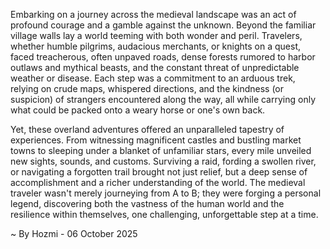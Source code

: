 
Embarking on a journey across the medieval landscape was an act of profound courage and a gamble against the unknown. Beyond the familiar village walls lay a world teeming with both wonder and peril. Travelers, whether humble pilgrims, audacious merchants, or knights on a quest, faced treacherous, often unpaved roads, dense forests rumored to harbor outlaws and mythical beasts, and the constant threat of unpredictable weather or disease. Each step was a commitment to an arduous trek, relying on crude maps, whispered directions, and the kindness (or suspicion) of strangers encountered along the way, all while carrying only what could be packed onto a weary horse or one's own back.

Yet, these overland adventures offered an unparalleled tapestry of experiences. From witnessing magnificent castles and bustling market towns to sleeping under a blanket of unfamiliar stars, every mile unveiled new sights, sounds, and customs. Surviving a raid, fording a swollen river, or navigating a forgotten trail brought not just relief, but a deep sense of accomplishment and a richer understanding of the world. The medieval traveler wasn't merely journeying from A to B; they were forging a personal legend, discovering both the vastness of the human world and the resilience within themselves, one challenging, unforgettable step at a time.

~ By Hozmi - 06 October 2025
